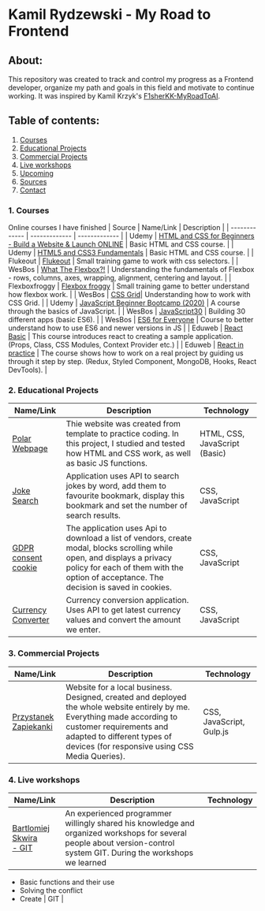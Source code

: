# Kamil Rydzewski - My Road to Frontend
## About:
 This repository was created to track and control my progress as a Frontend developer, organize my path and goals in this field and motivate to continue working. It was inspired by Kamil Krzyk's [F1sherKK-MyRoadToAI](https://github.com/FisherKK/F1sherKK-MyRoadToAI).
## Table of contents:
1. [Courses](https://github.com/KamilRydzewski/MyRoadToFrontend#1-courses)
2. [Educational Projects](https://github.com/KamilRydzewski/MyRoadToFrontend#2-educational-projects)
3. [Commercial Projects](https://github.com/KamilRydzewski/MyRoadToFrontend#3-commercial-projects)
4. [Live workshops](https://github.com/KamilRydzewski/MyRoadToFrontend#4-live-workshops)
5. [Upcoming](https://github.com/KamilRydzewski/MyRoadToFrontend#5-upcoming)
6. [Sources](https://github.com/KamilRydzewski/MyRoadToFrontend#6-sources)
7. [Contact](https://github.com/KamilRydzewski/MyRoadToFrontend#7-contact)

### 1. Courses
Online courses I have finished
| Source  | Name/Link | Description |
| ------------- | ------------- | ------------- |
| Udemy  | [HTML and CSS for Beginners<br/> - Build a Website & Launch ONLINE](https://www.udemy.com/course/html-and-css-for-beginners-crash-course-learn-fast-easy/)  | Basic HTML and CSS course.  |
| Udemy  | [HTML5 and CSS3 Fundamentals](https://www.udemy.com/course/html5-fundamentals-for-beginners/) | Basic HTML and CSS course.  |
| Flukeout | [Flukeout](https://flukeout.github.io/) | Small training game to work with css selectors. |
| WesBos | [What The Flexbox?!](https://flexbox.io/) | Understanding the fundamentals of Flexbox - rows, columns, axes, wrapping, alignment, centering and layout. |
| Flexboxfroggy | [Flexbox froggy](http://flexboxfroggy.com/) | Small training game to better understand how flexbox work. |
| WesBos | [CSS Grid](https://cssgrid.io/)| Understanding how to work with CSS Grid. |
| Udemy | [JavaScript Beginner Bootcamp (2020)](https://www.udemy.com/course/javascript-the-basics-for-beginners/) | A course through the basics of JavaScript.  |
| WesBos | [JavaScript30](https://javascript30.com/) | Building 30 different apps (basic ES6). |
| WesBos | [ES6 for Everyone](https://es6.io/) | Course to better understand how to use ES6 and newer versions in JS |
| Eduweb | [React Basic](https://eduweb.pl/programowanie-i-www/reactjs/react-od-podstaw) | This course introduces react to creating a sample application. (Props, Class, CSS Modules, Context Provider etc.) |
| Eduweb | [React in practice](https://eduweb.pl/programowanie-i-www/reactjs/react-w-praktyce) | The course shows how to work on a real project by guiding us through it step by step. (Redux, Styled Component, MongoDB, Hooks, React DevTools). |
### 2. Educational Projects

| Name/Link | Description | Technology |
| ------------- | ------------- | ------------- | 
| [Polar Webpage](https://kamilrydzewski.github.io/Polar-Web---training-webpage/) | Thie website was created from template to practice coding. In this project, I studied and tested how HTML and CSS work, as well as basic JS functions. | HTML, CSS, JavaScript (Basic) |
| [Joke Search](https://kamilrydzewski.github.io/Joke-Search/) | Application uses API to search jokes by word, add them to favourite bookmark, display this bookmark and set the number of search results. | CSS, JavaScript | 
| [GDPR consent cookie](https://kamilrydzewski.github.io/GDPR-consent--cookie-project/) |  The application uses Api to download a list of vendors, create modal, blocks scrolling while open,  and displays a privacy policy for each of them with the option of acceptance. The decision is saved in cookies. | CSS, JavaScript | 
| [Currency Converter](https://kamilrydzewski.github.io/Currency-Converter/)| Currency conversion application. Uses API to get latest currency values and convert the amount we enter. | CSS, JavaScript | 
### 3. Commercial Projects

| Name/Link | Description | Technology |
| ------------- | ------------- | ------------- | 
| [Przystanek Zapiekanki](https://przystanekzapiekanki.pl) | Website for a local business. Designed, created and deployed the whole website entirely by me. Everything made according to customer requirements and adapted to different types of devices (for responsive using CSS Media Queries). | CSS, JavaScript, Gulp.js |
### 4. Live workshops

| Name/Link | Description | Technology |
| ------------- | ------------- | ------------- | 
| [Bartlomiej Skwira<br> - GIT](https://github.com/BartlomiejSkwira) | An experienced programmer willingly shared his knowledge and organized workshops for several people about version-control system GIT. During the workshops we learned 
* Basic functions and their use
* Solving the conflict
* Create | GIT |
